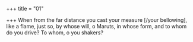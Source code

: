 +++
title = "01"

+++
When from the far distance you cast your measure [/your bellowing], like  a flame, just so,
by whose will, o Maruts, in whose form, and to whom do you drive? To  whom, o you shakers?